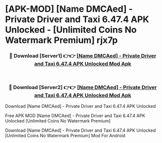 # [APK-MOD] [Name DMCAed] - Private Driver and Taxi 6.47.4 APK Unlocked - [Unlimited Coins No Watermark Premium] rjx7p



<div align="center">
<h3>🔴 Download [Server1] 👉👉 <a href="https://momento.my/?title=[Name_DMCAed]_-_Private_Driver_and_Taxi_6.47.4_APK_Unlocked">[Name DMCAed] - Private Driver and Taxi 6.47.4 APK Unlocked Mod Apk</a></h3><br>

<h3>🔴 Download [Server2] 👉👉 <a href="https://momento.my/?title=[Name_DMCAed]_-_Private_Driver_and_Taxi_6.47.4_APK_Unlocked">[Name DMCAed] - Private Driver and Taxi 6.47.4 APK Unlocked Mod Apk</a></h3>
</div>



Download [Name DMCAed] - Private Driver and Taxi 6.47.4 APK Unlocked 

Free APK MOD [Name DMCAed] - Private Driver and Taxi 6.47.4 APK Unlocked [Unlimited Coins No Watermark Premium]

Download [Name DMCAed] - Private Driver and Taxi 6.47.4 APK Unlocked [Unlimited Coins No Watermark Premium] Mod For Android
